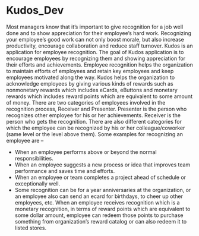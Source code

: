 # Kudos_Dev

Most managers know that it’s important to give recognition for a job well done and to show appreciation for their employee’s hard work. Recognizing your employee’s good work can not only boost morale, 
but also increase productivity, encourage collaboration and reduce staff turnover.
Kudos is an application for employee recognition. The goal of Kudos application is to encourage employees by recognizing them and showing appreciation for their efforts and achievements. 
Employee recognition helps the organization to maintain efforts of employees and retain key employees and keep employees motivated along the way.
Kudos helps the organization to acknowledge employees by giving various kinds of rewards such as nonmonetary rewards which includes eCards, eButtons and 
monetary rewards which includes reward points which are equivalent to some amount of money. 
There are two categories of employees involved in the recognition process, Receiver and Presenter. Presenter is the person who recognizes other employee for his or her achievements. 
Receiver is the person who gets the recognition.
There are also different categories for which the employee can be recognized by his or her colleague/coworker (same level or the level above them). Some examples for recognizing an employee are –
-	When an employee performs above or beyond the normal responsibilities.
-	When an employee suggests a new process or idea that improves team performance and saves time and efforts.
-	When an employee or team completes a project ahead of schedule or exceptionally well.
-	Some recognition can be for a year anniversaries at the organization, or an employee also can send an ecard for birthdays, to cheer up other employees, etc.
When an employee receives recognition which is a monetary recognition, in terms of reward points which are equivalent to some dollar amount, 
employee can redeem those points to purchase something from organization’s reward catalog or can also redeem it to listed stores.

